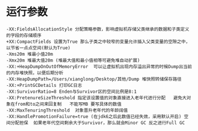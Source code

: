 # 运行参数
    -XX:FieldsAllocationStyle 分配策略参数，影响虚拟机存储父类继承的数据和子类定义的字段的存储顺序
    +XX:CompactFields 设置为True 那么子类之中较窄的变量允许插入父类变量的空隙之中，以节省一点点空间(默认为True)
    -Xms20m 堆最小值20m
    -Xmx20m 堆最大值20m (堆最大值和最小值相等可避免堆自动扩展)
    -XX:+HeapDumpOnOutOfMemoryError  可以让虚拟机出现内存溢出异常的时候Dump出当前的内存堆快照，以便后期分析
    -XX:HeapDumpPath=/Users/xianglong/Desktop/其他/Dump 堆快照转储保存路径
    -XX:+PrintGCDetails 打印GC日志
    -XX:SurvivorRatio=8 Enden与Survivor区的空间比例是8:1
    -XX:PretenureSizeThreshold 指定该设置值的对象直接进入老年代进行分配   避免大对象在from和to之间来回复制   不能写MB 要写具体的数值
    -XX:MaxTenuringThreshold  对象晋升老年代的年龄阔值
    -XX:HandlePromotionFailure=true (在jdk6之后此数值已经失效，采用默认开启) 空间分配担保  如果老年代空间剩余大于Survivor，那么就会Minor GC 反之进行Full GC 
    
    
    